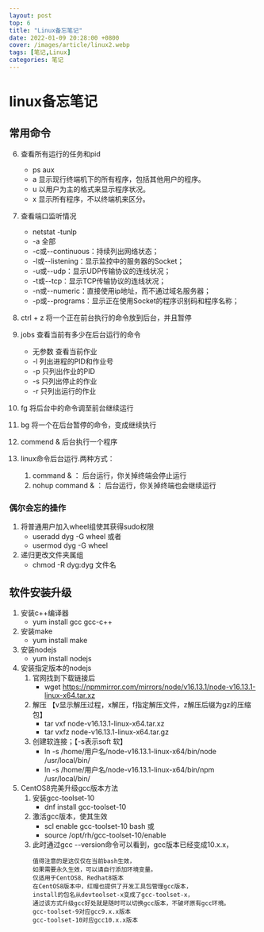 ```yaml
---
layout: post
top: 6
title: "Linux备忘笔记"
date: 2022-01-09 20:28:00 +0800
cover: /images/article/linux2.webp
tags: [笔记,Linux]
categories: 笔记
---
```


# linux备忘笔记


## 常用命令
6. 查看所有运行的任务和pid
    + ps aux 
    + a 显示现行终端机下的所有程序，包括其他用户的程序。
    + u 以用户为主的格式来显示程序状况。
    + x 显示所有程序，不以终端机来区分。
7. 查看端口监听情况
    + netstat -tunlp
    + -a 全部
    + -c或--continuous：持续列出网络状态；
    + -l或--listening：显示监控中的服务器的Socket；
    + -u或--udp：显示UDP传输协议的连线状况；
    + -t或--tcp：显示TCP传输协议的连线状况；
    + -n或--numeric：直接使用ip地址，而不通过域名服务器；
    + -p或--programs：显示正在使用Socket的程序识别码和程序名称；

8. ctrl + z 将一个正在前台执行的命令放到后台，并且暂停
9. jobs 查看当前有多少在后台运行的命令
    + 无参数 查看当前作业
    + -l 列出进程的PID和作业号
    + -p 只列出作业的PID
    + -s 只列出停止的作业
    + -r 只列出运行的作业
10. fg 将后台中的命令调至前台继续运行
11. bg 将一个在后台暂停的命令，变成继续执行
12. commend & 后台执行一个程序
13. linux命令后台运行.两种方式：
    1. command & ： 后台运行，你关掉终端会停止运行
    2. nohup command & ： 后台运行，你关掉终端也会继续运行

### 偶尔会忘的操作
1. 将普通用户加入wheel组使其获得sudo权限
   * useradd dyg -G wheel 或者
   * usermod dyg -G wheel
2. 递归更改文件夹属组
   * chmod -R dyg:dyg 文件名


## 软件安装升级
1. 安装c++编译器
    * yum install gcc gcc-c++ 
2. 安装make
    * yum install make
3. 安装nodejs 
    * yum install nodejs
4. 安装指定版本的nodejs 
    1. 官网找到下载链接后
        * wget https://npmmirror.com/mirrors/node/v16.13.1/node-v16.13.1-linux-x64.tar.xz
    2. 解压 【v显示解压过程，x解压，f指定解压文件，z解压后缀为gz的压缩包】
       * tar vxf node-v16.13.1-linux-x64.tar.xz
       * tar vxfz node-v16.13.1-linux-x64.tar.gz  
    3. 创建软连接；【-s表示soft 软】
        * ln -s /home/用户名/node-v16.13.1-linux-x64/bin/node /usr/local/bin/
        * ln -s /home/用户名/node-v16.13.1-linux-x64/bin/npm /usr/local/bin/
5. CentOS8完美升级gcc版本方法
   1. 安装gcc-toolset-10
	    * dnf install gcc-toolset-10
   2. 激活gcc版本，使其生效
      	* scl enable gcc-toolset-10 bash 或
      	* source /opt/rh/gcc-toolset-10/enable
   3. 此时通过gcc --version命令可以看到，gcc版本已经变成10.x.x，
        ```
        值得注意的是这仅仅在当前bash生效，
        如果需要永久生效，可以请自行添加环境变量。
        仅适用于CentOS8、Redhat8版本
        在CentOS8版本中，红帽也提供了开发工具包管理gcc版本，
        install的包名从devtoolset-x变成了gcc-toolset-x，
        通过该方式升级gcc好处就是随时可以切换gcc版本，不破坏原有gcc环境。
        gcc-toolset-9对应gcc9.x.x版本
        gcc-toolset-10对应gcc10.x.x版本
        ```
